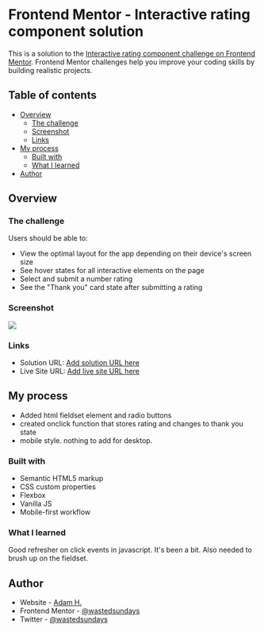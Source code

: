 # Frontend Mentor - Interactive rating component solution

This is a solution to the [Interactive rating component challenge on Frontend Mentor](https://www.frontendmentor.io/challenges/interactive-rating-component-koxpeBUmI). Frontend Mentor challenges help you improve your coding skills by building realistic projects. 

## Table of contents

- [Overview](#overview)
  - [The challenge](#the-challenge)
  - [Screenshot](#screenshot)
  - [Links](#links)
- [My process](#my-process)
  - [Built with](#built-with)
  - [What I learned](#what-i-learned)
- [Author](#author)


## Overview

### The challenge

Users should be able to:

- View the optimal layout for the app depending on their device's screen size
- See hover states for all interactive elements on the page
- Select and submit a number rating
- See the "Thank you" card state after submitting a rating

### Screenshot

![](.images/screenshot.png)


### Links

- Solution URL: [Add solution URL here](https://your-solution-url.com)
- Live Site URL: [Add live site URL here](https://your-live-site-url.com)

## My process

- Added html fieldset element and radio buttons
- created onclick function that stores rating and changes to thank you state
- mobile style. nothing to add for desktop.

### Built with

- Semantic HTML5 markup
- CSS custom properties
- Flexbox
- Vanilla JS
- Mobile-first workflow

### What I learned

Good refresher on click events in javascript. It's been a bit. Also needed to brush up on the fieldset.



## Author

- Website - [Adam H.](https://www.adamh.ca)
- Frontend Mentor - [@wastedsundays](https://www.frontendmentor.io/profile/wastedsundays)
- Twitter - [@wastedsundays](https://www.twitter.com/wastedsundays)


